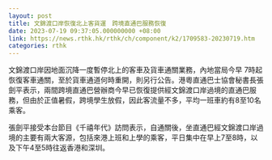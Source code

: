 ```yaml
---
layout: post
title: 文錦渡口岸恢復北上客貨運　跨境直通巴服務恢復
date: 2023-07-19 09:37:05.000000000 +08:00
link: https://news.rthk.hk/rthk/ch/component/k2/1709583-20230719.htm
categories: rthk
---
```


文錦渡口岸因地面沉降一度暫停北上的客車及貨車通關業務，內地當局今早 7時起恢復客車通關，至於貨車通道何時重開，則另行公告。港粵直通巴士協會秘書長張劍平表示，兩間跨境直通巴營辦商今早已恢復提供經文錦渡口岸過境的直通巴服務，但由於正值暑假，跨境學生放假，因此客流量不多，平均一班車約有8至10名乘客。

張劍平接受本台節目《千禧年代》訪問表示，自通關後，坐直通巴經文錦渡口岸過境的主要有兩大客源，包括來港上班和上學的乘客，平日集中在早上7至8時，以及下午4至5時往返香港和深圳。
